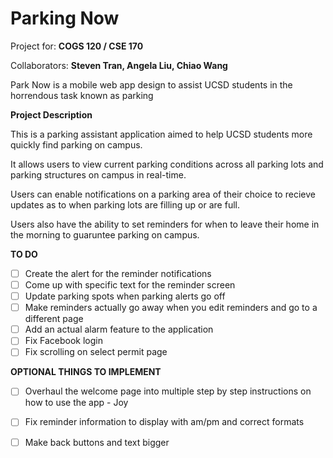 # Parking Now

Project for: **COGS 120 / CSE 170**

Collaborators: **Steven Tran, Angela Liu, Chiao Wang**

Park Now is a mobile web app design to assist UCSD students in the horrendous task known as parking

**Project Description**

This is a parking assistant application aimed to help UCSD students more quickly find 
parking on campus.

It allows users to view current parking conditions across all parking lots and 
parking structures on campus in real-time.

Users can enable notifications on a parking area of their choice to recieve updates
as to when parking lots are filling up or are full. 

Users also have the ability to set reminders for when to leave their home in the 
morning to guaruntee parking on campus. 

**TO DO**
* [ ] Create the alert for the reminder notifications
* [ ] Come up with specific text for the reminder screen
* [ ] Update parking spots when parking alerts go off
* [ ] Make reminders actually go away when you edit reminders and go to a different page
* [ ] Add an actual alarm feature to the application
* [ ] Fix Facebook login
* [ ] Fix scrolling on select permit page

**OPTIONAL THINGS TO IMPLEMENT**
* [ ] Overhaul the welcome page into multiple step by step instructions on how to use the app - Joy
* [ ] Fix reminder information to display with am/pm and correct formats
* [ ] Make back buttons and text bigger


